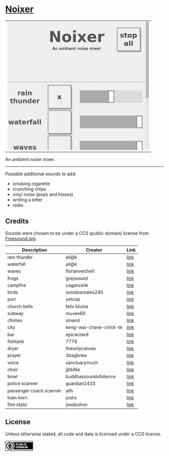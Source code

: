 [Noixer](https://abetusk.github.io/noixer)
===

| |
|---|
| [![noixer](img/noixer.png)](https://abetusk.github.io/noixer) |

An ambient noise mixer.


---

Possible additional sounds to add:

* smoking cigarette
* crunching chips
* vinyl noise (pops and hisses)
* writing a letter
* radio

Credits
---

Sounds were chosen to be under a CC0 (public domain) license from [Freesound.org](https://freesound.org).

| Description | Creator| Link |
|---|---|---|
| rain thunder | ali@k | [link](https://freesound.org/people/ali-k/sounds/156049) |
| waterfall | ali@k | [link](https://freesound.org/people/ali-k/sounds/155940) |
| waves | florianreichelt | [link](https://freesound.org/people/florianreichelt/sounds/450755) |
| frogs | greysound | [link](https://freesound.org/people/greysound/sounds/32655) |
| campfire | cagancelik | [link](https://freesound.org/people/cagancelik/sounds/433783) |
| birds | sonidosreales245 | [link](https://freesound.org/people/sonidosreales245/sounds/517042) |
| purr | yetcop | [link](https://freesound.org/people/yetcop/sounds/252645) |
| church bells | felix.blume | [link](https://freesound.org/people/felix.blume/sounds/501115) |
| subway | muvee69 | [link](https://freesound.org/people/muvee69/sounds/60956) |
| chimes | smand | [link](https://freesound.org/people/smand/sounds/525052) |
| city | keng-wai-chane-chick-te | [link](https://freesound.org/people/keng-wai-chane-chick-te/sounds/448378) |
| bar | epicwizard | [link](https://freesound.org/people/epicwizard/sounds/394290) |
| fishtank | 7778 | [link](https://freesound.org/people/7778/sounds/197804) |
| dryer | theonlycanvas | [link](https://freesound.org/people/theonlycanvas/sounds/234458) |
| prayer | 3bagbrew | [link](https://freesound.org/people/3bagbrew/sounds/345029) |
| voice | sanctuarymuch | [link](https://freesound.org/people/sanctuarymuch/sounds/273643) |
| choir | jjbbllkk | [link](https://freesound.org/people/jjbbllkk/sounds/530715) |
| bowl | buddhassoundofsilence | [link](https://freesound.org/people/buddhassoundofsilence/sounds/521549) |
| police scanner | guardian2433 | [link](https://freesound.org/people/guardian2433/sounds/320351) |
| passenger coach scanner | allh | [link](https://freesound.org/people/allh/sounds/133099) |
| train horn | joshs | [link](https://freesound.org/people/joshs/sounds/260105) |
| film static | joedeshon | [link](https://freesound.org/people/joedeshon/sounds/324404) |

License
---

Unless otherwise stated, all code and data is licensed under a CC0 license.

[![CC0](img/cc0_88x31.png)](https://creativecommons.org/publicdomain/zero/1.0/)


